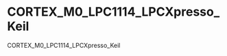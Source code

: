 CORTEX_M0_LPC1114_LPCXpresso_Keil
=================================

CORTEX_M0_LPC1114_LPCXpresso_Keil
